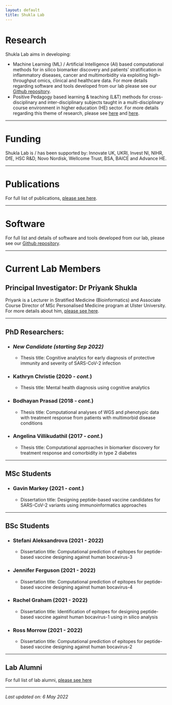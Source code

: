 ```yaml
---
layout: default
title: Shukla Lab
---
```


# Research
Shukla Lab aims in developing:
* Machine Learning (ML) / Artificial Intelligence (AI) based computational methods for in silico biomarker discovery and patients’ stratification in inflammatory diseases, cancer and multimorbidity via exploiting high-throughput omics, clinical and healthcare data. For more details regarding software and tools developed from our lab please see our [Github repository](https://github.com/ShuklaLab).
* Positive Pedagogy based learning & teaching (L&T) methods for cross-disciplinary and inter-disciplinary subjects taught in a multi-disciplinary course environment in higher education (HE) sector. For more details regarding this theme of research, please see [here](https://www.advance-he.ac.uk/knowledge-hub/intervention-through-teaching-and-learning-practice-addressing-stress-and-anxiety) and [here](https://ciernetwork.wordpress.com/).

* * *

# Funding
Shukla Lab is / has been supported by: Innovate UK, UKRI, Invest NI, NIHR, DfE, HSC R&D, Novo Nordisk, Wellcome Trust, BSA, BAICE and Advance HE.

* * *

# Publications
For full list of publications, [please see here](https://pure.ulster.ac.uk/en/persons/priyank-shukla/publications/).

* * *

# Software
For full list and details of software and tools developed from our lab, please see our [Github repository](https://github.com/ShuklaLab).

* * *

# Current Lab Members

## Principal Investigator: Dr Priyank Shukla
Priyank is a Lecturer in Stratified Medicine (Bioinformatics) and Associate Course Director of MSc Personalised Medicine program at Ulster University. For more details about him, [please see here](https://pure.ulster.ac.uk/en/persons/priyank-shukla).

* * *

## PhD Researchers:
- ### _New Candidate (starting Sep 2022)_
  - Thesis title: Cognitive analytics for early diagnosis of protective immunity and severity of SARS-CoV-2 infection
- ### Kathryn Christie (2020 - _cont._)
  - Thesis title: Mental health diagnosis using cognitive analytics
- ### Bodhayan Prasad (2018 - _cont._)
  - Thesis title: Computational analyses of WGS and phenotypic data with treatment response from patients with multimorbid disease conditions
- ### Angelina Villikudathil (2017 - _cont._)
  - Thesis title: Computational approaches in biomarker discovery for treatment response and comorbidity in type 2 diabetes

* * *

## MSc Students
- ### Gavin Markey (2021 - _cont._)
  - Dissertation title: Designing peptide-based vaccine candidates for SARS-CoV-2 variants using immunoinformatics approaches

* * *

## BSc Students
- ### Stefani Aleksandrova (2021 - 2022)
  - Dissertation title: Computational prediction of epitopes for peptide-based vaccine designing against human bocavirus-3
- ### Jennifer Ferguson (2021 - 2022)
  - Dissertation title: Computational prediction of epitopes for peptide-based vaccine designing against human bocavirus-4
- ### Rachel Graham (2021 - 2022)
  - Dissertation title: Identification of epitopes for designing peptide-based vaccine against human bocavirus-1 using in silico analysis
- ### Ross Morrow (2021 - 2022)
  - Dissertation title: Computational prediction of epitopes for peptide-based vaccine designing against human bocavirus-2

* * *

## Lab Alumni
For full list of lab alumni, [please see here](./lab_alumni.md)

* * *

###### _Last updated on: 6 May 2022_
